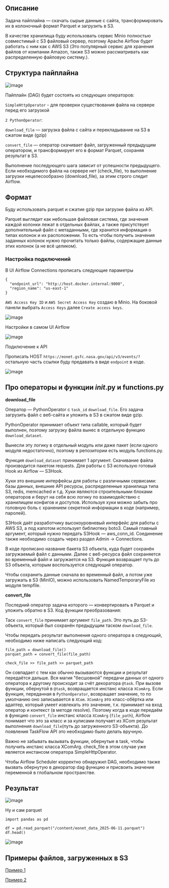 ## Описание

Задача пайплайна — скачать сырые данные с сайта, трансформировать их в колоночный формат Parquet и загрузить в S3. 

В качестве хранилища буду использовать сервис Minio полностью совместимый с S3 файловый сервер, поэтому Apache Airflow будет работать с ним как с AWS S3 
(Это популярный сервис для хранения файлов от компании Amazon, также S3 можно рассматривать как распределенную файловую систему.).

## Структура пайплайна

![image](https://github.com/user-attachments/assets/8e1c834d-9f57-470b-b5ac-bce209487066)

Пайплайн (DAG) будет состоять из следующих операторов:

`SimpleHttpOperator` - для проверки существования файла на сервере перед его загрузкой

`2 PythonOperator`:

`download_file` — загрузка файла с сайта и перекладывание на S3 в сжатом виде (gzip)

`convert_file` — оператор скачивает файл, загруженный предыдущим оператором, и трансформирует его в формат Parquet, сохраняя результат в S3.

Выполнение последующего шага зависит от успешности предыдущего. Если необходимого файла на сервере нет (check_file), то выполнение загрузки нецелесообразно (download_file), за этим строго следит Airflow.

## Формат

Буду использовать parquet и сжатие gzip при загрузке файла из API.

Parquet выглядит как небольшая файловая система, где значения каждой колонки лежат в отдельных файлах, а также присутствует дополнительный файл с метаданными, где хранится информация о типах колонок и их расположении. То есть чтобы получить значения заданных колонок нужно прочитать только файлы, содержащие данные этих колонок (а не всё целиком).

### Настройка подключений

В UI Airflow Connections прописать следующие параметры

```
{
  "endpoint_url": "http://host.docker.internal:9000",
  "region_name": "us-east-1"
}
```

`AWS Access Key ID` и `AWS Secret Access Key` создаю в Minio. На боковой панели выбрать `Access Keys` далее `Create access keys`.

![image](https://github.com/user-attachments/assets/2a3f9135-71ac-414b-afc8-2b9d460248f7)

Настройки в самом UI Airflow

![image](https://github.com/user-attachments/assets/bde10bf3-b2e6-4017-a3eb-014b40f4af47)

Подключение к API

Прописать HOST `https://eonet.gsfc.nasa.gov/api/v3/events/?` остальную часть ссылки буду предавать в виде `endpoint` в коде.

![image](https://github.com/user-attachments/assets/c89c9dc4-7569-4524-a4ba-4399541fbbd4)

## Про операторы и функции _init_.py и functions.py

**download_file**

Оператор — PythonOperator с `task_id` `download_file`. Его задача загрузить файл с веб-сайта и уложить в S3 в сжатом виде gzip.

PythonOperator принимает объект типа callable, который будет выполнен, поэтому загрузку файла вынес в отдельную функцию `download_dataset`. 

Вынесли эту логику в отдельный модуль или даже пакет (если одного модуля недостаточно), поэтому в репозитории есть модуль functions.py.

Функция `download_dataset` принимает 1 аргумент. Скачивание файла производится пакетом requests. Для работы с S3 использую готовый Hook из Airflow — S3Hook.

Хуки это внешние интерфейсы для работы с различными сервисами: базы данных, внешние API ресурсы, распределенные хранилища типа S3, redis, memcached и т.д. Хуки являются строительными блоками операторов и берут на себя всю логику по взаимодействию с хранилищем конфигов и доступов. Используя хуки можно забыть про головную боль с хранением секретной информации в коде (например, паролей).

S3Hook даёт разработчику высокоуровневый интерфейс для работы с AWS S3, а под капотом использует библиотеку boto3. Самый главный аргумент, который нужно передать S3Hook — aws_conn_id. Соединение также необходимо создать через раздел Admin → Connections.

В коде прописано название бакета S3 объекта, куда будет сохранён загружаемый файл с данными. Далее с веб-ресурса файл сохраняется во временный файл и загружается на S3. Функция возвращает путь до S3 объекта, которым воспользуется следующий оператор.

Чтобы сохранить данные сначала во временный файл, а потом уже загружать в S3 (MinIO), можно использовать NamedTemporaryFile из модуля tempfile.

**convert_file**

Последний оператор задача которого — конвертировать в Parquet и уложить обратно в S3. Код функции преобразования:

Таск `convert_file` принимает аргумент `file_path`. Это путь до S3-объекта, который был сохранён предыдущим таском `download_file`.

Чтобы передать результат выполнения одного оператора в следующий, необходимо ниже написать следующий код:

```
file_path = download_file()
parquet_path = convert_file(file_path)

check_file >> file_path >> parquet_path
```
Он совпадает с тем как обычно вызываются функции и результат передаётся дальше. 
Вся магия "бесшовной" передачи данных от одного оператора к другому происходит за счёт декоратора `@task`. 
При вызове функции, обернутой в `@task`, возвращается инстанс класса `XComArg`. 
Если функция, переданная в `PythonOperator`, возвращает значение, то по умолчанию оно записывается в `XCom`. 
`XComArg` это класс-обёртка или адаптер, который умеет извлекать это значение, т.к. принимает на вход оператор и контекст (в методе resolve). 
Поэтому когда в коде передаём в функцию `convert_file` инстанс класса `XComArg` (`file_path`), Airflow понимает что это за класс и за кулисами получает из XCom результат выполнения `download_file`(путь до загруженного S3-объекта). До появления TaskFlow API это необходимо было делать вручную.

Важно не забывать вызывать функции, обернутые в task, чтобы получить инстанс класса XComArg. check_file в этом случае уже является инстансом оператора SimpleHttpOperator.

Чтобы Airflow Scheduler корректно обнаружил DAG, необходимо также вызвать обернутую в декоратор dag функцию и присвоить значение переменной в глобальном пространстве.

## Результат

![image](https://github.com/user-attachments/assets/978747cf-6030-4a18-b1e5-da0e8c0abf42)

Ну и сам parquet

```
import pandas as pd

df = pd.read_parquet("/content/eonet_data_2025-06-11.parquet")
df.head()
```

![image](https://github.com/user-attachments/assets/9abc2c54-c9a6-4290-a0a8-90657d33faa8)

## Примеры файлов, загруженных в S3

[Пример 1](https://github.com/erohin94/de_airflow_project/blob/main/eonet_nasa_data_pipeline/eonet_data_2025-06-11.json.gz)

[Пример 2](https://github.com/erohin94/de_airflow_project/blob/main/eonet_nasa_data_pipeline/eonet_data_2025-06-11.parquet)
